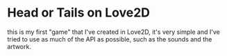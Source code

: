 # Head or Tails on Love2D

this is my first "game" that I've created in Love2D, it's very simple and I've tried to use as much of the API as possible, such as the sounds and the artwork.

